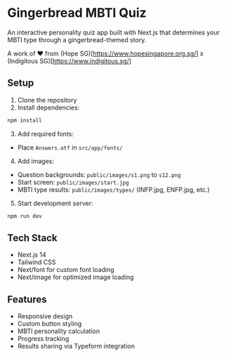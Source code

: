 # Gingerbread MBTI Quiz

An interactive personality quiz app built with Next.js that determines your MBTI type through a gingerbread-themed story.

A work of ❤️ from (Hope SG)[https://www.hopesingapore.org.sg/] x (Indigitous SG)[https://www.indigitous.sg/]

## Setup

1. Clone the repository
2. Install dependencies:
```bash
npm install
```

3. Add required fonts:
- Place `Answers.otf` in `src/app/fonts/`

4. Add images:
- Question backgrounds: `public/images/s1.png` to `s12.png`
- Start screen: `public/images/start.jpg`
- MBTI type results: `public/images/types/` (INFP.jpg, ENFP.jpg, etc.)

5. Start development server:
```bash
npm run dev
```

## Tech Stack
- Next.js 14
- Tailwind CSS
- Next/font for custom font loading
- Next/image for optimized image loading

## Features
- Responsive design
- Custom button styling
- MBTI personality calculation
- Progress tracking
- Results sharing via Typeform integration